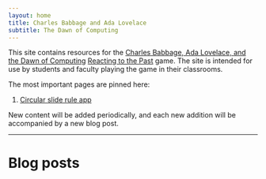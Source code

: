 ```yaml
---
layout: home
title: Charles Babbage and Ada Lovelace
subtitle: The Dawn of Computing
---
```


This site contains resources for the [Charles Babbage, Ada Lovelace, and the Dawn of Computing](https://reactingconsortium.org/games/babbage) [Reacting to the Past](https://reactingconsortium.org/WIR-basics) game. The site is intended for use by students and faculty playing the game in their classrooms. 

The most important pages are pinned here: 

1. [Circular slide rule app](./2023-11-30-slide-rule/)

New content will be added periodically, and each new addition will be 
accompanied by a new blog post. 

---

# Blog posts

